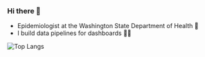 ### Hi there 👋

- Epidemiologist at the Washington State Department of Health 🌲
- I build data pipelines for dashboards 👷‍♂️


<!--
![Top Langs](https://github-readme-stats.vercel.app/api/top-langs/?username=russell-shean&hide=html&theme=tokyonight)
-->

![Top Langs](https://github-readme-stats.vercel.app/api?username=DOH-RPS1303&theme=algolia&show_icons=true)
